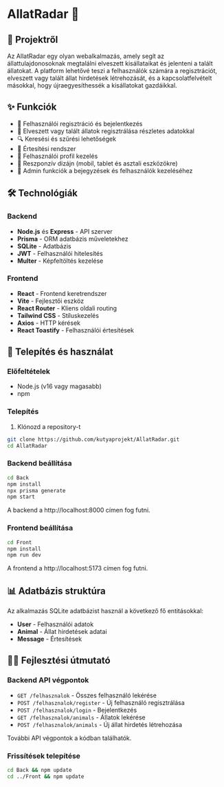 # AllatRadar 🐾

## 📖 Projektről

Az AllatRadar egy olyan webalkalmazás, amely segít az állattulajdonosoknak megtalálni elveszett kisállataikat és jelenteni a talált állatokat. A platform lehetővé teszi a felhasználók számára a regisztrációt, elveszett vagy talált állat hirdetések létrehozását, és a kapcsolatfelvételt másokkal, hogy újraegyesíthessék a kisállatokat gazdáikkal.

## ✨ Funkciók

- 🔐 Felhasználói regisztráció és bejelentkezés
- 🐶 Elveszett vagy talált állatok regisztrálása részletes adatokkal
- 🔍 Keresési és szűrési lehetőségek
- 💬 Értesítési rendszer
- 👤 Felhasználói profil kezelés
- 📱 Reszponzív dizájn (mobil, tablet és asztali eszközökre)
- 👑 Admin funkciók a bejegyzések és felhasználók kezeléséhez

## 🛠️ Technológiák

### Backend
- **Node.js** és **Express** - API szerver
- **Prisma** - ORM adatbázis műveletekhez
- **SQLite** - Adatbázis
- **JWT** - Felhasználói hitelesítés
- **Multer** - Képfeltöltés kezelése

### Frontend
- **React** - Frontend keretrendszer
- **Vite** - Fejlesztői eszköz
- **React Router** - Kliens oldali routing
- **Tailwind CSS** - Stíluskezelés
- **Axios** - HTTP kérések
- **React Toastify** - Felhasználói értesítések

## 🚀 Telepítés és használat

### Előfeltételek
- Node.js (v16 vagy magasabb)
- npm

### Telepítés

1. Klónozd a repository-t
```bash
git clone https://github.com/kutyaprojekt/AllatRadar.git
cd AllatRadar
```

### Backend beállítása

```bash
cd Back
npm install
npx prisma generate
npm start
```

A backend a http://localhost:8000 címen fog futni.

### Frontend beállítása

```bash
cd Front
npm install
npm run dev
```

A frontend a http://localhost:5173 címen fog futni.

## 📊 Adatbázis struktúra

Az alkalmazás SQLite adatbázist használ a következő fő entitásokkal:

- **User** - Felhasználói adatok
- **Animal** - Állat hirdetések adatai
- **Message** - Értesítések

## 👩‍💻 Fejlesztési útmutató

### Backend API végpontok

- `GET /felhasznalok` - Összes felhasználó lekérése
- `POST /felhasznalok/register` - Új felhasználó regisztrálása
- `POST /felhasznalok/login` - Bejelentkezés
- `GET /felhasznalok/animals` - Állatok lekérése
- `POST /felhasznalok/animals` - Új állat hirdetés létrehozása

További API végpontok a kódban találhatók.

### Frissítések telepítése

```bash
cd Back && npm update
cd ../Front && npm update
```
